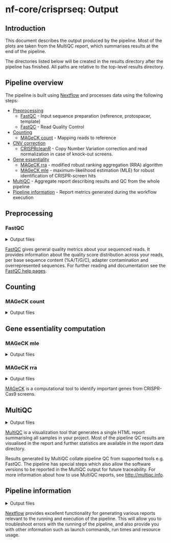 # nf-core/crisprseq: Output

## Introduction

This document describes the output produced by the pipeline. Most of the plots are taken from the MultiQC report, which summarises results at the end of the pipeline.

The directories listed below will be created in the results directory after the pipeline has finished. All paths are relative to the top-level results directory.

## Pipeline overview

The pipeline is built using [Nextflow](https://www.nextflow.io/) and processes data using the following steps:

- [Preprocessing](#preprocessing)
  - [FastQC](#sequences) - Input sequence preparation (reference, protospacer, template)
  - [FastQC](#fastqc) - Read Quality Control
- [Counting](#counting)
  - [MAGeCK count](#mageck-count) - Mapping reads to reference
- [CNV correction](#counting)
  - [CRISPRcleanR](#crisprcleanr) - Copy Number Variation correction and read normalization in case of knock-out screens.
- [Gene essentiality](#gene-essentiality-computation)
  - [MAGeCK rra](#mageck-rra) - modified robust ranking aggregation (RRA) algorithm
  - [MAGeCK mle](#mageck-mle) - maximum-likelihood estimation (MLE) for robust identification of CRISPR-screen hits
- [MultiQC](#multiqc) - Aggregate report describing results and QC from the whole pipeline
- [Pipeline information](#pipeline-information) - Report metrics generated during the workflow execution

## Preprocessing

### FastQC

<details markdown="1">
<summary>Output files</summary>

- `fastqc/`
  - `*_fastqc.html`: FastQC report containing quality metrics.
  - `*_fastqc.zip`: Zip archive containing the FastQC report, tab-delimited data file and plot images.

</details>

[FastQC](http://www.bioinformatics.babraham.ac.uk/projects/fastqc/) gives general quality metrics about your sequenced reads. It provides information about the quality score distribution across your reads, per base sequence content (%A/T/G/C), adapter contamination and overrepresented sequences. For further reading and documentation see the [FastQC help pages](http://www.bioinformatics.babraham.ac.uk/projects/fastqc/Help/).

## Counting

### MAGeCK count

<details markdown="1">
<summary>Output files</summary>

- `mageck/count`
  - `*_count.txt`: read counts per sample per sgRNA and gene, tab separated
  - `*_count_normalized.txt`: normalized read counts, tab separated
  - `*_count_summary.txt`: tab separated summary of the quality controls of the count table
  - `*_count_table.log`: log information of the run

</details>

## Gene essentiality computation

### MAGeCK mle

<details markdown="1">
<summary>Output files</summary>

- `mageck/mle`
  - `*_gene_summary.txt`: ranked table of the genes and their associated p-values
  - `*_sgrna_summary.txt`: sgRNA ranking results, tab separated file
  - `*.log`: log of the run

</details>

### MAGeCK rra

<details markdown="1">
<summary>Output files</summary>

- `mageck/rra`
  - `*_gene_summary.txt`: ranked table of the genes and their associated p-values
  - `*_count_sgrna_summary.txt`: sgRNA ranking results, tab separated file containing means, p-values
  - `*.report.Rmd`: markdown report recapping essential genes
  - `*_count_table.log`: log of the run

</details>

[MAGeCK](https://sourceforge.net/p/mageck/wiki/Home/) is a computational tool to identify important genes from CRISPR-Cas9 screens.

## MultiQC

<details markdown="1">
<summary>Output files</summary>

- `multiqc/`
  - `multiqc_report.html`: a standalone HTML file that can be viewed in your web browser.
  - `multiqc_data/`: directory containing parsed statistics from the different tools used in the pipeline.
  - `multiqc_plots/`: directory containing static images from the report in various formats.

</details>

[MultiQC](http://multiqc.info) is a visualization tool that generates a single HTML report summarising all samples in your project. Most of the pipeline QC results are visualised in the report and further statistics are available in the report data directory.

Results generated by MultiQC collate pipeline QC from supported tools e.g. FastQC. The pipeline has special steps which also allow the software versions to be reported in the MultiQC output for future traceability. For more information about how to use MultiQC reports, see <http://multiqc.info>.

## Pipeline information

<details markdown="1">
<summary>Output files</summary>

- `pipeline_info/`
  - Reports generated by Nextflow: `execution_report.html`, `execution_timeline.html`, `execution_trace.txt` and `pipeline_dag.dot`/`pipeline_dag.svg`.
  - Reports generated by the pipeline: `pipeline_report.html`, `pipeline_report.txt` and `software_versions.yml`. The `pipeline_report*` files will only be present if the `--email` / `--email_on_fail` parameter's are used when running the pipeline.
  - Reformatted samplesheet files used as input to the pipeline: `samplesheet.valid.csv`.

</details>

[Nextflow](https://www.nextflow.io/docs/latest/tracing.html) provides excellent functionality for generating various reports relevant to the running and execution of the pipeline. This will allow you to troubleshoot errors with the running of the pipeline, and also provide you with other information such as launch commands, run times and resource usage.
